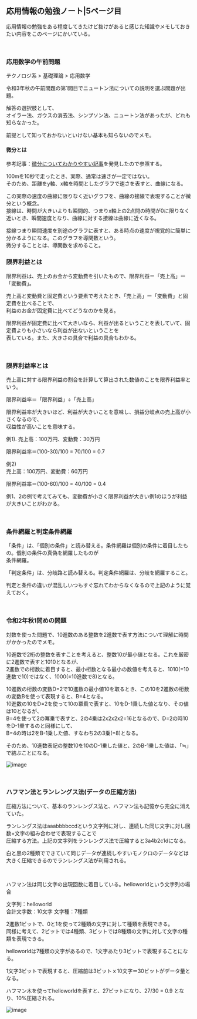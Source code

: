 ## 応用情報の勉強ノート|5ページ目

応用情報の勉強をある程度してきたけど抜けがあると感じた知識やメモしておきたい内容をこのページにかいている。

<br />

### 応用数学の午前問題

テクノロジ系 > 基礎理論 > 応用数学

令和3年秋の午前問題の第1問目でニュートン法についての説明を選ぶ問題が出題。

解答の選択肢として、  
オイラー法、ガウスの消去法、シンプソン法、ニュートン法があったが、どれも知らなかった。

前提として知っておかないといけない基本も知らないのでメモ。

#### 微分とは

参考記事：[微分についてわかりやすい記事](https://www.headboost.jp/what-is-derivative/)を発見したので参照する。  

100mを10秒で走ったとき、実際、通常は速さが一定ではない。  
そのため、距離をy軸、x軸を時間としたグラフで速さを表すと、曲線になる。  

この実際の速度の曲線に限りなく近いグラフを、曲線の接線で表現することが微分という概念。  
接線は、時間が大きいよりも瞬間的、つまりx軸上の2点間の時間が0に限りなく近いとき、瞬間速度となり、曲線に対する接線は曲線に近くなる。 

接線つまり瞬間速度を別途のグラフに表すと、ある時点の速度が視覚的に簡単に分かるようになる。このグラフを導関数という。  
微分することとは、導関数を求めること。


### 限界利益とは

限界利益は、売上のお金から変動費を引いたもので、限界利益＝「売上高」ー「変動費」。  

売上高と変動費と固定費という要素で考えたとき、「売上高」ー「変動費」と固定費を比べることで、  
利益のお金が固定費に比べてどうなのかを見る。

限界利益が固定費に比べて大きいなら、利益が出るということを表していて、固定費よりも小さいなら利益が出ないということを  
表している。また、大きさの具合で利益の具合もわかる。

<br />

### 限界利益率とは

売上高に対する限界利益の割合を計算して算出された数値のことを限界利益率という。  

限界利益率＝「限界利益」÷「売上高」

限界利益率が大きいほど、利益が大きいことを意味し、損益分岐点の売上高が小さくなるので、  
収益性が高いことを意味する。

例1). 
売上高：100万円、変動費：30万円

限界利益率＝(100-30)/100 = 70/100 = 0.7

例2)  
売上高：100万円、変動費：60万円

限界利益率＝(100-60)/100 = 40/100 = 0.4

例1、2の例で考えてみても、変動費が小さく限界利益が大きい例1のほうが利益が大きいことがわかる。

<br />

### 条件網羅と判定条件網羅

「条件」は、「個別の条件」と読み替える。条件網羅は個別の条件に着目したもの。個別の条件の真偽を網羅したものが  
条件網羅。

「判定条件」は、分岐路と読み替える。判定条件網羅は、分岐を網羅すること。

判定と条件の違いが混乱しいつもすぐ忘れてわからなくなるので上記のように覚えておく。  

<br />

### 令和2年秋1問めの問題

対数を使った問題で、10進数のある整数を2進数で表す方法について理解に時間がかかったのでメモ。 

10進数で2桁の整数を表すことを考えると、整数10が最小値となる。これを厳密に2進数で表すと1010となるが、  
2進数での桁数に着目すると、最小桁数となる最小の数値を考えると、1010(=10進数で10)ではなく、1000(=10進数で8)となる。  

10進数の桁数の変数D=2で10進数の最小値10を取るとき、この10を2進数の桁数の変数Bを使って表現すると、B=4となる。  
10進数の10をD=2を使って10の冪乗で表すと、10をD-1乗した値となり、その値は10となるが、  
B=4を使って2の冪乗で表すと、2の4乗は2x2x2x2=16となるので、D=2の時10をD-1乗するのと同様にして、  
B=4の時は2をB-1乗した値、すなわち2の3乗(=8)となる。

そのため、10進数表記の整数10を10のD-1乗した値と、2のB-1乗した値は、「≒」で結ぶことになる。

![image](https://user-images.githubusercontent.com/43819429/226172541-6911bee0-10e1-424c-88e3-15eded493ef0.jpeg)

<br />

### ハフマン法とランレングス法(データの圧縮方法)

圧縮方法について、基本のランレングス法と、ハフマン法も記憶から完全に消えていた。

ランレングス法はaaabbbbccdという文字列に対し、連続した同じ文字に対し回数+文字の組み合わせで表現することで  
圧縮する方法。上記の文字列をランレングス法で圧縮すると3a4b2c1dになる。

白と黒の2種類でできていて同じデータが連続しやすいモノクロのデータなどは大きく圧縮できるのでランレングス法が利用される。

<br />

ハフマン法は同じ文字の出現回数に着目している。helloworldという文字列の場合

文字列：helloworld   
合計文字数：10文字
文字種：7種類

2進数1ビットで、0と1を使って2種類の文字に対して種類を表現できる。  
同様に考えて、2ビットでは4種類、3ビットでは8種類の文字に対して文字の種類を表現できる。

helloworldは7種類の文字があるので、1文字あたり3ビットで表現することになる。

1文字3ビットで表現すると、圧縮前は3ビットｘ10文字＝30ビットがデータ量となる。

ハフマン木を使ってhelloworldを表すと、27ビットになり、27/30 = 0.9 となり、10%圧縮される。


![image](https://user-images.githubusercontent.com/43819429/228383428-eac0793c-8378-40ba-adfb-6327ab97f7cc.jpeg)





